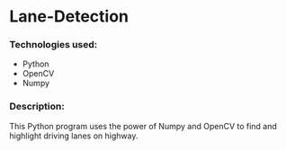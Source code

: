 # Lane-Detection
### Technologies used:
* Python
* OpenCV
* Numpy

### Description:
This Python program uses the power of Numpy and OpenCV to find and highlight driving lanes on highway. 
